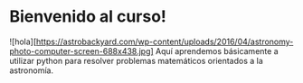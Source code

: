 # Bienvenido al curso!
![hola][https://astrobackyard.com/wp-content/uploads/2016/04/astronomy-photo-computer-screen-688x438.jpg]
Aquí aprendemos básicamente a utilizar python para resolver problemas matemáticos orientados a la astronomía. 

